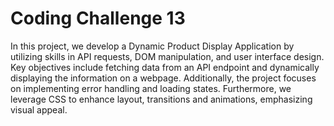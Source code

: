 # Coding Challenge 13

In this project, we develop a Dynamic Product Display Application by utilizing skills in API requests, DOM manipulation, and user interface design. Key objectives include fetching data from an API endpoint and dynamically displaying the information on a webpage. Additionally, the project focuses on implementing error handling and loading states. Furthermore, we leverage CSS to enhance layout, transitions and animations, emphasizing visual appeal.